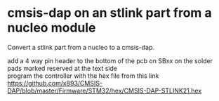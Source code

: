 # cmsis-dap on an stlink part from a nucleo module

Convert a stlink part from a nucleo to a cmsis-dap.

add a 4 way pin header to the bottom of the pcb on SBxx on the solder pads marked reserved at the text side  
program the controller with the hex file from this link  
https://github.com/x893/CMSIS-DAP/blob/master/Firmware/STM32/hex/CMSIS-DAP-STLINK21.hex
